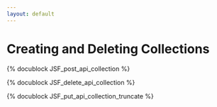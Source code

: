 ```yaml
---
layout: default
---
```

Creating and Deleting Collections
=================================


<!-- js/actions/api-collection.js -->
{% docublock JSF_post_api_collection %}

<!-- js/actions/api-collection.js -->
{% docublock JSF_delete_api_collection %}

<!-- js/actions/api-collection.js -->
{% docublock JSF_put_api_collection_truncate %}

